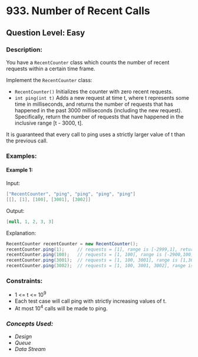 # 933. Number of Recent Calls
## Question Level: Easy
### Description:
You have a `RecentCounter` class which counts the number of recent requests within a certain time frame.

Implement the `RecentCounter` class:
- `RecentCounter()` Initializes the counter with zero recent requests.
- `int ping(int t)` Adds a new request at time t, where t represents some time in milliseconds, and returns the number of requests that has happened in the past 3000 milliseconds (including the new request). Specifically, return the number of requests that have happened in the inclusive range [t - 3000, t].

It is guaranteed that every call to ping uses a strictly larger value of t than the previous call.

### Examples:
#### Example 1:

Input:
```Java
["RecentCounter", "ping", "ping", "ping", "ping"]
[[], [1], [100], [3001], [3002]]
```
Output:
```Java
[null, 1, 2, 3, 3]
```

Explanation:
```Java
RecentCounter recentCounter = new RecentCounter();
recentCounter.ping(1);     // requests = [1], range is [-2999,1], return 1
recentCounter.ping(100);   // requests = [1, 100], range is [-2900,100], return 2
recentCounter.ping(3001);  // requests = [1, 100, 3001], range is [1,3001], return 3
recentCounter.ping(3002);  // requests = [1, 100, 3001, 3002], range is [2,3002], return 3
```

### Constraints:

- 1 <= t <= 10<sup>9</sup>
- Each test case will call ping with strictly increasing values of t.
- At most 10<sup>4</sup> calls will be made to ping.

### <i>Concepts Used:
- Design
- Queue
- Data Stream</i>